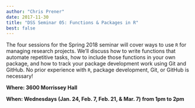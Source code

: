 ```yaml
---
author: "Chris Prener"
date: 2017-11-30
title: "DSS Seminar 05: Functions & Packages in R"
best: false
---
```


The four sessions for the Spring 2018 seminar will cover ways to use `R` for managing research projects. We’ll discuss how to write functions that automate repetitive tasks, how to include those functions in your own package, and how to track your package development work using Git and GitHub. No prior experience with `R`, package development, Git, or GitHub is necessary!

**Where: 3600 Morrissey Hall**

**When: Wednesdays (Jan. 24, Feb. 7, Feb. 21, & Mar. 7) from 1pm to 2pm**